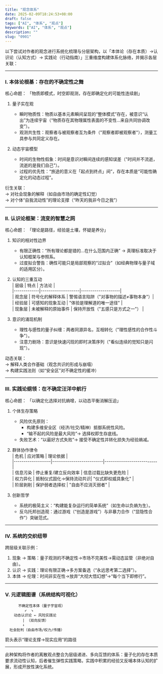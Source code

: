 ```yaml
---
title: "观念体系"
date: 2025-02-09T18:24:53+08:00
draft: false
tags: ["AI", "体系", "观点"]
keywords: ["AI", "体系", "观点"]
description: ""
slug: "0901"
---
```


以下尝试对作者的观念进行系统化梳理与分层架构，以「本体论（存在本质）→认识论（认知方式）→ 实践论（行动指南）」三重维度构建体系化脉络，并揭示各层关联：

---

### I. 本体论根基：存在的不确定性之舞
核心命题： 「物质即模式，时空即观测，存在即确定化的可能性连续剧」

1. 量子实在观
   - 瞬时物质性：物质以基本元素瞬间呈现的“整体模式”存在，被意识“认出”为连续宇宙（“物质存在其物理属性表面的不变性…来自共同协调改变”）。  
   - 观测共生性：观察者与被观察者互为条件（"观察者即被观察者"），测量工具参与共同定义存在。  

2. 动态宇宙模型  
   - 时间的生物性假象：时间是意识对瞬间连续的感知误差（"时间并不流逝，流逝的是我们自己"）。  
   - 过程的优先性：“旅途的意义在「起点到终点」间”，存在本质是“可能性确定化的动态过程”。

衍生关联：  
→ 对社会现象的解释（如自由市场的确定性幻觉）  
→ 对个体“自我流动性”的理论支撑（“昨天的我非今日之我”）

---

### II. 认识论框架：流变的智慧之网
核心命题： 「理论是路径，经验是土壤，怀疑是养分」

1. 知识的相对性边界  
   - 有限正确性：“所有理论都是错的…在什么范围内正确” → 真理标准取决于认知框架与参照系。  
   - 过度拟合警告：确性可能只是局部观察的“过拟合”（如经典物理与量子域的适用区分）。  

2. 认知的三重互动  
   | 层级        | 特点               | 方法论             |  
   |-------------|--------------------|--------------------|  
   | 观念层  | 符号化的解释体系   | 警惕语言陷阱（"对事物的描述≠事物本身"）|  
   | 经验层  | 可感知的现象互动   | "体验是理解道的唯一途径" |  
   | 现象层  | 未被解释的原始事件 | 保持开放性（"五感只是方式之一"） |  

3. 意识的涌现机制  
   - 理性与感性的量子纠缠：两者同源异名，互相转化（"理性感性的合作性斗争"）。  
   - 注意力剧场：意识是快速闪现的即时决策序列（"看似连续的觉知只是闪现"）。  

动态关联：  
→ 解释人类合作基础（观念共识的形成与崩塌）  
→ 构建实践法则（如“安全区”对不确定性的缓冲）

---

### III. 实践论纲领：在不确定汪洋中航行
核心命题： 「以确定化选择对抗熵增，以动态平衡消解压迫」

1. 个体生存策略  
   - 风险优先原则：  
     - 构建多维安全区（经济/社交/精神）抵御系统性风险。  
     - “输不起的风险是最大风险”→ 选择权即生存底线。  
   - 失败艺术：“以最好方式失败”→ 接受不确定性并转化损失为经验熵减。  

2. 群体协作律令  
   | 危机              | 应对策略                 | 理论依据                  |  
   |-------------------|--------------------------|---------------------------|  
   | 信息污染      | 停止重复/建立反向效率    | 信息过载比缺失更危险      |  
   | 权力异化      | 抵制仪式固化→保持流动共识| "仪式即权威具象化"        |  
   | 阶层剥削      | 保护弱者选择权           | "自由不应消灭弱者"        |  

3. 创新哲学  
   - 系统的极简主义：“构建能复杂运行的简单系统”（如生命以负熵为生）。  
   - 反乌托邦创造观：通过游戏（“创造是游戏”）与非暴力合作（“显隐性合作”）突破范式。  

---

### IV. 系统的交织纽带
跨层级关联示例：  
1. 现象 → 策略：量子观测的不确定性→市场不完美性→需动态监管（非绝对自由）。  
2. 认识 → 实践：理论有限正确→多方案备选（“永远思考第二选择”）。  
3. 本体 → 伦理：时间非实在性→放弃“大彻大悟幻想”→“每个当下即修行”。  

---

### V. 元逻辑图谱（系统结构可视化）
```  
      不确定性本体（量子宇宙观）  
         ↙  ↘  
    动态认识论 ← 风险实践论  
        | （双向反馈）  
        ↓  
  社会批判（自由市场/权力/传播）
```  
箭头表示“理论支撑→现实应用”的路径

---

此种架构将作者的离散观点整合为层级递进、多向互馈的体系：量子化的存在本质要求流动性认知，后者催生弹性实践策略，实践中积累的经验又反哺本体认知的扩展，形成开放性演化系统。